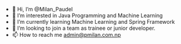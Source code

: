 - 👋 Hi, I’m @Milan_Paudel
- 👀 I’m interested in Java Programming and Machine Learning
- 🌱 I’m currently learning Machine Learning and Spring Framework
- 💞️ I’m looking to join a team as trainee or junior developer.
- 📫 How to reach me admin@pmilan.com.np

<!---
1st-MadaraUchiha/1st-MadaraUchiha is a ✨ special ✨ repository because its `README.md` (this file) appears on your GitHub profile.
You can click the Preview link to take a look at your changes.
--->
